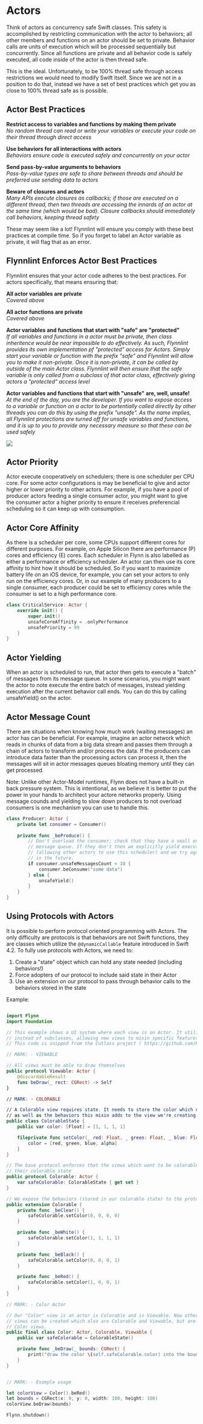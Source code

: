 # Actors

Think of actors as concurrency safe Swift classes. This safety is accomplished by restricting communication with the actor to behaviors; all other members and functions on an actor should be set to private.  Behavior calls are units of execution which will be processed sequentially but concurrently. Since all functions are private and all behavior code is safely executed, all code inside of the actor is then thread safe.

This is the ideal. Unfortunately, to be 100% thread safe through access restrictions we would need to modify Swift itself.  Since we are not in a position to do that, instead we have a set of best practices which get you as close to 100% thread safe as is possible.

## Actor Best Practices

**Restrict access to variables and functions by making them private**  
*No random thread can read or write your variables or execute your code on their thread through direct access*

**Use behaviors for all interactions with actors**  
*Behaviors ensure code is executed safely and concurrently on your actor*

**Send pass-by-value arguments to behaviors**  
*Pass-by-value types are safe to share between threads and should be preferred use sending data to actors*

**Beware of closures and actors**  
*Many APIs execute closures as callbacks; if those are executed on a different thread, then two threads are accessing the innards of an actor at the same time (which would be bad). Closure callbacks should immediately call behaviors, keeping thread safety*

These may seem like a lot! Flynnlint will ensure you comply with these best practices at compile time. So if you forget to label an Actor variable as private, it will flag that as an error.

## Flynnlint Enforces Actor Best Practices

Flynnlint ensures that your actor code adheres to the best practices.  For actors specifically, that means ensuring that:

**All actor variables are private**  
*Covered above*

**All actor functions are private**  
*Covered above*

**Actor variables and functions that start with "safe" are "protected"**  
*If all variables and functions in a actor must be private, then class inheritence would be near impossible to do effectively. As such, Flynnlint provides its own implementation pf "protected" access for Actors. Simply start your variable or function with the prefix "safe" and Flynnlint will allow you to make it non-private.  Once it is non-private, it can be called by outside of the main Actor class. Flynnlint will then ensure that the safe variable is only called from a subclass of that actor class, effectively giving actors a "protected" access level*

**Actor variables and functions that start with "unsafe" are, well, unsafe!**  
*At the end of the day, you are the developer. If you want to expose access to a variable or function on a actor to be portentially called directly by other threads you can do this by using the prefix "unsafe". As the name implies, all Flynnlint protections are turned off for unsafe variables and functions, and it is up to you to provide any necessary measure so that these can be used safely*

![](../meta/safety.png)

## Actor Priority

Actor execute cooperatively on schedulers; there is one scheduler per CPU core. For some actor configurations is may be beneficial to give and actor higher or lower priority to other actors. For example, if you have a pool of producer actors feeding a single consumer actor, you might want to give the consumer actor a higher priority to ensure it receives preferencial scheduling so it can keep up with consumption.


## Actor Core Affinity

As there is a scheduler per core, some CPUs support different cores for different purposes. For example, on Apple Silicon there are performance (P) cores and efficiency (E) cores. Each scheduler in Flynn is also labelled as either a performance or efficiency scheduler. An actor can then use its core affinity to hint how it should be scheduled. So if you want to maximize battery life on an iOS device, for example, you can set your actors to only run on the efficiency cores. Or, in our example of many producers to a single consumer, each producer could be set to efficiency cores while the consumer is set to a high performance core.

```swift
class CriticalService: Actor {
    override init() {
        super.init()
        unsafeCoreAffinity = .onlyPerformance
        unsafePriority = 99
    }
}
```

## Actor Yielding

When an actor is scheduled to run, that actor then gets to execute a "batch" of messages from its message queue. In some scenarios, you might want the actor to note execute the entire batch of messages, instead yielding execution after the current behavior call ends. You can do this by calling unsafeYield() on the actor.

## Actor Message Count

There are situations when knowing how much work (waiting messages) an actor has can be beneficial. For example, imagine an actor network which reads in chunks of data from a big data stream and passes them through a chain of actors to transform and/or process the data. If the producers can introduce data faster than the processing actors can process it, then the messages will sit in actor messages queues bloating memory until they can get processed.

Note: Unlike other Actor-Model runtimes, Flynn does not have a built-in back pressure system. This is intentional, as we believe it is better to put the power in your hands to architect your actore networks properly.  Using message counds and yielding to slow down producers to not overload consumers is one mechanism you can use to handle this.

```swift
class Producer: Actor {
    private let consumer = Consumer()
    
    private func _beProduce() {
        // Don't overload the consumer; check that they have a small enough
        // message queue. If they don't then we explicitly yield execution
        // (allowing other actors to use this scheduler) and we try again
        // in the future.
        if consumer.unsafeMessagesCount < 10 {
            consumer.beConsume("some data")
        } else {
            unsafeYield()
        }
    }
}
```

## Using Protocols with Actors

It is possible to perform protocol oriented programming with Actors. The only difficulty are protocols is that behaviors are not Swift functions, they are classes which utilize the ```@dynamicCallable``` feature introduced in Swift 4.2.  To fully use protocols with Actors, we need to:

1. Create a "state" object which can hold any state needed (including behaviors!)
2. Force adopters of our protocol to include said state in their Actor
3. Use an extension on our protocol to pass through behavior calls to the behaviors stored in the state

Example:

```swift

import Flynn
import Foundation

// This example shows a UI system where each view is an Actor. It utilizes protocols
// instead of subclasses, allowing new views to mixin specific features it needs.
// This code is snipped from the Cutlass project ( https://github.com/KittyMac/cutlass )

// MARK: - VIEWABLE

// All views must be able to draw themselves
public protocol Viewable: Actor {
    @discardableResult
    func beDraw(_ rect: CGRect) -> Self
}

// MARK: - COLORABLE

// A Colorable view requires state. It needs to store the color which needs to be drawn,
// as well as the behaviors this mixin adds to the view we're creating
public class ColorableState {
    public var color: [Float] = [1, 1, 1, 1]

    fileprivate func setColor(_ red: Float, _ green: Float, _ blue: Float, _ alpha: Float) {
        color = [red, green, blue, alpha]
    }
}

// The base protocol enforces that the views which want to be colorable include
// their colorable state
public protocol Colorable: Actor {
    var safeColorable: ColorableState { get set }
}

// We expose the behaviors (stored in our colorable state) to the protocol
public extension Colorable {
    private func _beClear() {
        safeColorable.setColor(0, 0, 0, 0)
    }

    private func _beWhite() {
        safeColorable.setColor(1, 1, 1, 1)
    }

    private func _beBlack() {
        safeColorable.setColor(0, 0, 0, 1)
    }

    private func _beRed() {
        safeColorable.setColor(1, 0, 0, 1)
    }
}

// MARK: - Color Actor

// Our "Color" view is an actor is Colorable and is Viewable. Now other custom
// views can be created which also are Colorable and Viewable, but are not
// Color views.
public final class Color: Actor, Colorable, Viewable {
    public var safeColorable = ColorableState()

    private func _beDraw(_ bounds: CGRect) {
        print("draw the color \(self.safeColorable.color) into the bounds \(bounds)")
    }
}


// MARK: - Example usage

let colorView = Color().beRed()
let bounds = CGRect(x: 0, y: 0, width: 100, height: 100)
colorView.beDraw(bounds)

Flynn.shutdown()


```


